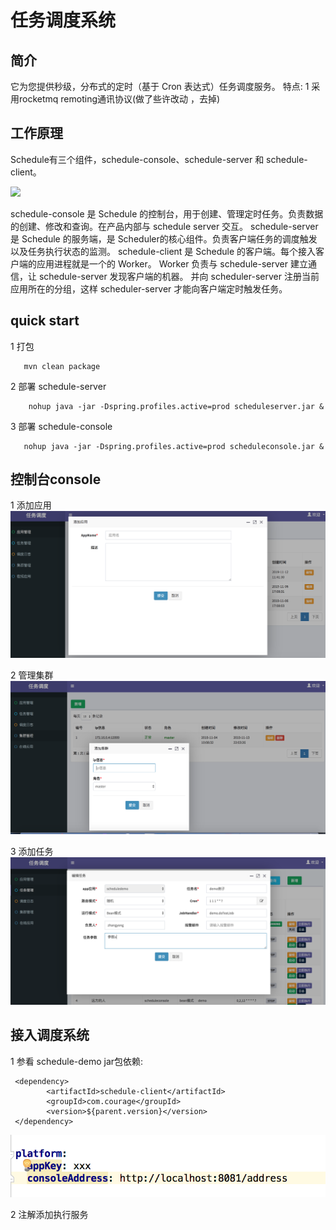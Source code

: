 # 任务调度系统

## 简介

  它为您提供秒级，分布式的定时（基于 Cron 表达式）任务调度服务。
  特点:
  1  采用rocketmq remoting通讯协议(做了些许改动 ，去掉)


## 工作原理

Schedule有三个组件，schedule-console、schedule-server 和 schedule-client。

![](http://docs-aliyun.cn-hangzhou.oss.aliyun-inc.com/assets/pic/43136/cn_zh/1543826328302/edas-schedulerX-archit.png)

  schedule-console 是 Schedule 的控制台，用于创建、管理定时任务。负责数据的创建、修改和查询。在产品内部与 schedule server 交互。
  schedule-server 是 Schedule 的服务端，是 Scheduler的核心组件。负责客户端任务的调度触发以及任务执行状态的监测。
  schedule-client 是 Schedule 的客户端。每个接入客户端的应用进程就是一个的 Worker。
  Worker 负责与 schedule-server 建立通信，让 schedule-server 发现客户端的机器。
  并向 scheduler-server 注册当前应用所在的分组，这样 scheduler-server 才能向客户端定时触发任务。

## quick start

1 打包

```
   mvn clean package
```

2  部署 schedule-server

```
    nohup java -jar -Dspring.profiles.active=prod scheduleserver.jar &
```

3  部署 schedule-console

```
   nohup java -jar -Dspring.profiles.active=prod scheduleconsole.jar &
```

## 控制台console

1  添加应用
   ![](doc/images/appadd.png)

2  管理集群
   ![](doc/images/clueteradd.png)

3  添加任务
   ![](doc/images/jobadd.png)

## 接入调度系统
 1 参看 schedule-demo
   jar包依赖:
```
 <dependency>
        <artifactId>schedule-client</artifactId>
        <groupId>com.courage</groupId>
        <version>${parent.version}</version>
 </dependency>
```

   ![](doc/images/jieru.png)


2  注解添加执行服务


